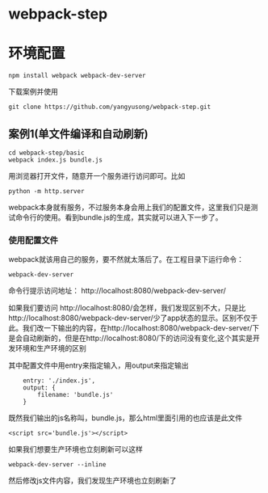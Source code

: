 # webpack-step

# 环境配置
```
npm install webpack webpack-dev-server
```

下载案例并使用
```
git clone https://github.com/yangyusong/webpack-step.git
```

## 案例1(单文件编译和自动刷新)

```
cd webpack-step/basic
webpack index.js bundle.js
```

用浏览器打开文件，随意开一个服务进行访问即可。比如
```
python -m http.server
```
webpack本身就有服务，不过服务本身会用上我们的配置文件，这里我们只是测试命令行的使用。看到bundle.js的生成，其实就可以进入下一步了。


### 使用配置文件
webpack就该用自己的服务，要不然就太落后了。在工程目录下运行命令：
```
webpack-dev-server
```
命令行提示访问地址：
http://localhost:8080/webpack-dev-server/

如果我们要访问
http://localhost:8080/会怎样，我们发现区别不大，只是比http://localhost:8080/webpack-dev-server/少了app状态的显示。区别不仅于此。我们改一下输出的内容，在http://localhost:8080/webpack-dev-server/下是会自动刷新的，但是在http://localhost:8080/下的访问没有变化,这个其实是开发环境和生产环境的区别

其中配置文件中用entry来指定输入，用output来指定输出
```
    entry: './index.js',
	output: {
		filename: 'bundle.js'
	}
```
既然我们输出的js名称叫，bundle.js，那么html里面引用的也应该是此文件
```
<script src='bundle.js'></script>
```

如果我们想要生产环境也立刻刷新可以这样
```
webpack-dev-server --inline
```

然后修改js文件内容，我们发现生产环境也立刻刷新了

